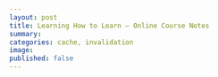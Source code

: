 ```yaml
---
layout: post
title: Learning How to Learn – Online Course Notes
summary: 
categories: cache, invalidation
image: 
published: false
---
```


